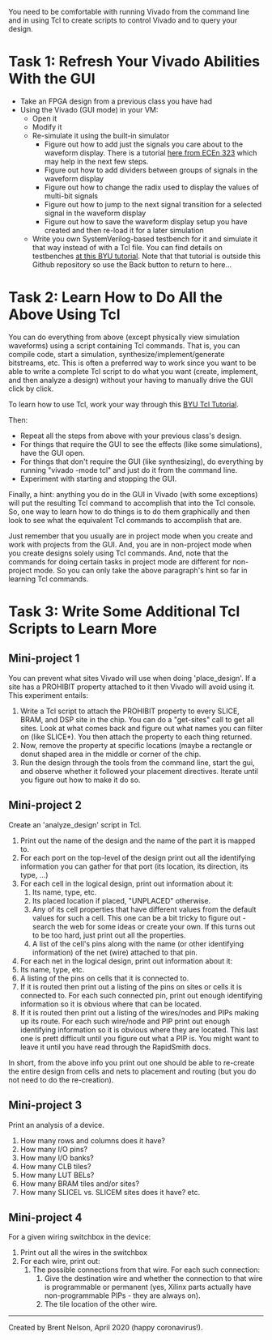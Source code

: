 You need to be comfortable with running Vivado from the command line and in using Tcl to create scripts to control Vivado and to query your design.

# Task 1: Refresh Your Vivado Abilities With the GUI
* Take an FPGA design from a previous class you have had
* Using the Vivado (GUI mode) in your VM:
  * Open it
  * Modify it
  * Re-simulate it using the built-in simulator
    * Figure out how to add just the signals you care about to the waveform display.  There is a tutorial [here from ECEn 323](http://ecen323wiki.groups.et.byu.net/dokuwiki/doku.php?id=tutorials:simulation_tutorials) which may help in the next few steps.
    * Figure out how to add dividers between groups of signals in the waveform display
    * Figure out how to change the radix used to display the values of multi-bit signals
    * Figure out how to jump to the next signal transition for a selected signal in the waveform display
    * Figure out how to save the waveform display setup you have created and then re-load it for a later simulation
  * Write you own SystemVerilog-based testbench for it and simulate it that way instead of with a Tcl file.  You can find details on testbenches [at this BYU tutorial](https://github.com/byu-cpe/BYU-Computing-Tutorials/wiki/SVTestbenches).  Note that that tutorial is outside this Github repository so use the Back button to return to here...

# Task 2: Learn How to Do All the Above Using Tcl
You can do everything from above (except physically view simulation waveforms) using a script containing Tcl commands.  That is, you can compile code, start a simulation, synthesize/implement/generate bitstreams, etc.
This is often a preferred way to work since you want to be able to write a complete Tcl script to do what you want (create, implement, and then analyze a design) without your having to manually drive the GUI click by click.

To learn how to use Tcl, work your way through this [BYU Tcl Tutorial](https://github.com/byu-cpe/BYU-Computing-Tutorials/wiki/TclVivado).

Then:
* Repeat all the steps from above with your previous class's design. 
* For things that require the GUI to see the effects (like some simulations), have the GUI open.
* For things that don't require the GUI (like synthesizing), do everything by running "vivado -mode tcl" and just do it from the command line.
* Experiment with starting and stopping the GUI.

Finally, a hint: anything you do in the GUI in Vivado (with some exceptions) will put the resulting Tcl command to accomplish that into the Tcl console.  So, one way to learn how to do things is to do them graphically and then look to see what the equivalent Tcl commands to accomplish that are.  

Just remember that you usually are in project mode when you create and work with projects from the GUI.  And, you are in non-project mode when you create designs solely using Tcl commands.  And, note that the commands for doing certain tasks in project mode are different for non-project mode.  So you can only take the above paragraph's hint so far in learning Tcl commands.

# Task 3: Write Some Additional Tcl Scripts to Learn More

## Mini-project 1
You can prevent what sites Vivado will use when doing 'place_design'.  If a site has a PROHIBIT property attached to it then Vivado will avoid using it.  This experiment entails:

1. Write a Tcl script to attach the PROHIBIT property to every SLICE, BRAM, and DSP site in the chip.  You can do a "get-sites" call to get all sites.  Look at what comes back and figure out what names you can filter on  (like SLICE*).  You then attach the property to each thing returned.  
1. Now, remove the property at specific locations (maybe a rectangle or donut shaped area in the middle or corner of the chip.  
1. Run the design through the tools from the command line, start the gui, and observe whether it followed your placement directives.  Iterate until you figure out how to make it do so.

## Mini-project 2
Create an 'analyze_design' script in Tcl.

1. Print out the name of the design and the name of the part it is mapped to.
1. For each port on the top-level of the design print out all the identifying information you can gather for that port (its location, its direction, its type, ...)
1. For each cell in the logical design, print out information about it:
   1. Its name, type, etc.
   1. Its placed location if placed, "UNPLACED" otherwise.
   1. Any of its cell properties that have different values from the default values for such a cell.  This one can be a bit tricky to figure out - search the web for some ideas or create your own.  If this turns out to be too hard, just print out all the properties.
   1. A list of the cell's pins along with the name (or other identifying information) of the net (wire) attached to that pin.
1. For each net in the logical design, print out information about it:
  1. Its name, type, etc.
  1. A listing of the pins on cells that it is connected to.
  1. If it is routed then print out a listing of the pins on sites or cells it is connected to.  For each such connected pin, print out enough identifying information so it is obvious where that can be located.
  1. If it is routed then print out a listing of the wires/nodes and PIPs making up its route.  For each such wire/node and PIP print out enough identifying information so it is obvious where they are located.  This last one is prett difficult until you figure out what a PIP is.   You might want to leave it until you have read through the RapidSmith docs.

In short, from the above info you print out one should be able to re-create the entire design from cells and nets to placement and routing (but you do not need to do the re-creation).

## Mini-project 3
Print an analysis of a device. 
1. How many rows and columns does it have? 
1. How many I/O pins? 
1. How many I/O banks? 
1. How many CLB tiles? 
1. How many LUT BELs? 
1. How many BRAM tiles and/or sites?  
1. How many SLICEL vs. SLICEM sites does it have?
etc.

## Mini-project 4
For a given wiring switchbox in the device:
1. Print out all the wires in the switchbox
1. For each wire, print out:
   1. The possible connections from that wire. For each such connection:
      1. Give the destination wire and whether the connection to that wire is programmable or permanent (yes, Xilinx parts actually have non-programmable PIPs - they are always on).
      1. The tile location of the other wire.

----------------------------
Created by Brent Nelson, April 2020 (happy coronavirus!).